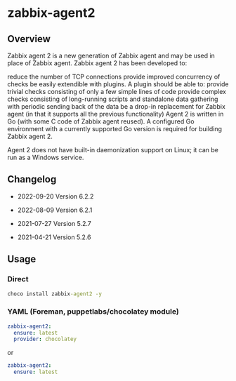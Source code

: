 # zabbix-agent2

## Overview

Zabbix agent 2 is a new generation of Zabbix agent and may be used in place of Zabbix agent. Zabbix agent 2 has been developed to:

reduce the number of TCP connections
provide improved concurrency of checks
be easily extendible with plugins. A plugin should be able to:
provide trivial checks consisting of only a few simple lines of code
provide complex checks consisting of long-running scripts and standalone data gathering with periodic sending back of the data
be a drop-in replacement for Zabbix agent (in that it supports all the previous functionality)
Agent 2 is written in Go (with some C code of Zabbix agent reused). A configured Go environment with a currently supported Go version is required for building Zabbix agent 2.

Agent 2 does not have built-in daemonization support on Linux; it can be run as a Windows service.

## Changelog

* 2022-09-20 Version 6.2.2

* 2022-08-09 Version 6.2.1

* 2021-07-27 Version 5.2.7

* 2021-04-21 Version 5.2.6

## Usage

### Direct

```cmd
choco install zabbix-agent2 -y
```

### YAML (Foreman, puppetlabs/chocolatey module)

```yaml
zabbix-agent2:
  ensure: latest
  provider: chocolatey
```

or

```yaml
zabbix-agent2:
  ensure: latest
```

